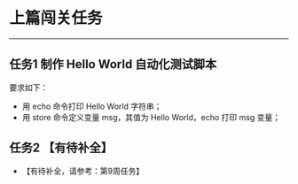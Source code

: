 # 上篇闯关任务

---
## 任务1 制作 Hello World 自动化测试脚本

要求如下：
- 用 echo 命令打印 Hello World 字符串；
- 用 store 命令定义变量 msg，其值为 Hello World，echo 打印 msg 变量；

## 任务2 【有待补全】
- 【有待补全，请参考：第9周任务】

